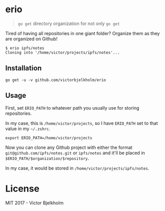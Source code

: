 # erio

> `go get` directory organization for not only `go get`

Tired of having all repositories in one giant folder? Organize them as they are
organized on Github!

```
$ erio ipfs/notes   
Cloning into '/home/victor/projects/ipfs/notes'...
```

## Installation

`go get -u -v github.com/victorbjelkholm/erio`

## Usage

First, set `ERIO_PATH` to whatever path you usually use for storing repositories.

In my case, this is `/home/victor/projects`, so I have `ERIO_PATH` set to that
value in my `~/.zshrc`.

```
export ERIO_PATH=/home/victor/projects
```

Now you can clone any Github project with either the format `git@github.com/ipfs/notes.git`
or `ipfs/notes` and it'll be placed in `$ERIO_PATH/$organization/$repository`.

In my case, it would be stored in `/home/victor/projects/ipfs/notes`.

# License

MIT 2017 - Victor Bjelkholm

